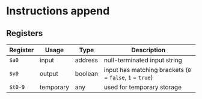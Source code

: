 # Instructions append

## Registers

| Register | Usage     | Type    | Description                                       |
| -------- | --------- | ------- | ------------------------------------------------- |
| `$a0`    | input     | address | null-terminated input string                      |
| `$v0`    | output    | boolean | input has matching brackets (`0` = `false`, `1` = `true`) |
| `$t0-9`  | temporary | any     | used for temporary storage                        |
